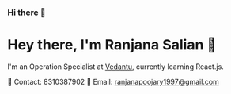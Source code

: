 ### Hi there 👋

<!--
**ranjanasalian/ranjanasalian** is a ✨ _special_ ✨ repository because its `README.md` (this file) appears on your GitHub profile.

Here are some ideas to get you started:

- 🔭 I’m currently working on Android
- 🌱 I’m currently learning Kotlin
- 👯 I’m looking to collaborate on ...
- 🤔 I’m looking for help with ...
- 💬 Ask me about ...
- 📫 How to reach me: ...
- 😄 Pronouns: ...
- ⚡ Fun fact: ...

-->

# Hey there, I'm Ranjana Salian 👋

I'm an Operation Specialist at [Vedantu](https://www.vedantu.com), currently learning React.js.

💼 Contact: 8310387902
💼 Email: ranjanapoojary1997@gmail.com 

